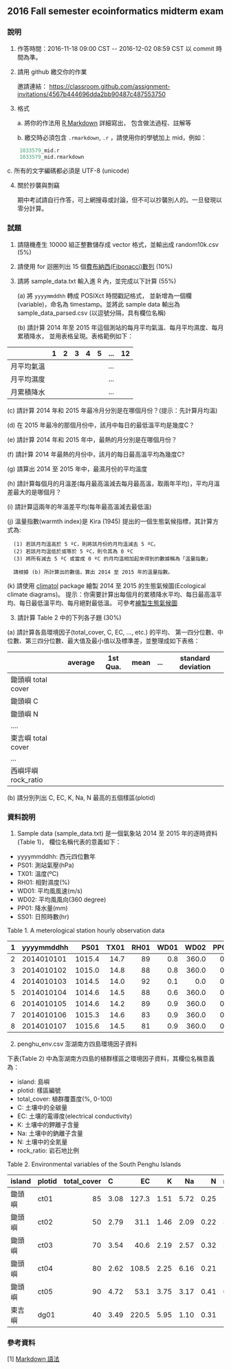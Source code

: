 ## 2016 Fall semester ecoinformatics midterm exam


### 說明

1. 作答時間：2016-11-18 09:00 CST -- 2016-12-02 08:59 CST 以 commit 時間為準。
2. 請用 github 繳交你的作業
 
   邀請連結：
   https://classroom.github.com/assignment-invitations/4567b444696dda2bb90487c487553750


3. 格式
   
   a. 將你的作法用 [R Markdown](http://rmarkdown.rstudio.com) 詳細寫出，
      包含做法過程、註解等

   b. 繳交時必須包含 ```.rmarkdown```, ```.r``` ，請使用你的學號加上 mid，例如：
```r
	1033579_mid.r
	1033579_mid.rmarkdown
```
   c. 所有的文字編碼都必須是 UTF-8 (unicode) 

4. 關於抄襲與剽竊

   期中考試請自行作答，可上網搜尋或討論，但不可以抄襲別人的。一旦發現以零分計算。


### 試題

1. 請隨機產生 10000 組正整數儲存成 vector 格式，並輸出成 random10k.csv (5%)

2. 請使用 for 迴圈列出 15 個[費布納西(Fibonacci)數列](https://en.wikipedia.org/wiki/Fibonacci_number) (10%)

4. 請將 sample_data.txt 輸入進 R 內，並完成以下計算 (55%)

   (a) 將 ```yyyymmddhh``` 轉成 POSIXct 時間戳記格式，
       並新增為一個欄(variable)，命名為 timestamp。並將此 sample data 輸出為
       sample_data_parsed.csv (以逗號分隔，具有欄位名稱)

   (b) 請計算 2014 年至 2015 年這個測站的每月平均氣溫、每月平均濕度、每月累積降水，
       並用表格呈現。表格範例如下：

|            |   1  |   2  |   3  |   4  |   5  |  ...  |  12  |
|  --------- | ---- | ---- | ---- | ---- | ---- | ----- | ---- |
| 月平均氣溫 |      |      |      |      |      |  ...  |      |
| 月平均濕度 |      |      |      |      |      |  ...  |      |
| 月累積降水 |      |      |      |      |      |  ...  |      |


  (c) 請計算 2014 年和 2015 年最冷月分別是在哪個月份？(提示：先計算月均溫)

  (d) 在 2015 年最冷的那個月份中，該月中每日的最低溫平均是幾度C？

  (e) 請計算 2014 年和 2015 年中，最熱的月分別是在哪個月份？

  (f) 請計算 2014 年最熱的月份中，該月的每日最高溫平均為幾度C?

  (g) 請算出 2014 至 2015 年中，最濕月份的平均溫度

  (h) 請計算每個月的月溫差(每月最高溫減去每月最高溫，取兩年平均)，平均月溫差最大的是哪個月？

  (i) 請計算這兩年的年溫差平均(每年最高溫減去最低溫)

  (j) 溫量指數(warmth index)是 Kira (1945) 提出的一個生態氣候指標，其計算方式為:

      (1) 若該月均溫高於 5 ºC，則將該月份的月均溫減去 5 ºC。
      (2) 若該月均溫低於或等於 5 ºC，則令其為 0 ºC
      (3) 將所有減去 5 ºC 或當成 0 ºC 的月均溫相加起來得到的數據稱為「溫量指數」

      請根據 (b) 所計算出的數值，算出 2014 至 2015 年的溫量指數。

  (k) 請使用 [climatol](https://cran.r-project.org/web/packages/climatol/index.html) package 
      繪製 2014 至 2015 的生態氣候圖(Ecological climate diagrams)。
      提示：你需要計算出每個月的累積降水平均、每日最高溫平均、每日最低溫平均、每月絕對最低溫。
      可參考[繪製生態氣候圖](https://gist.github.com/mutolisp/3cc9c337c271fbfd12ec6e15a05f8d23)


3. 請計算 Table 2 中的下列各子題 (30%)

  (a) 請計算各島環境因子(total_cover, C, EC, ..., etc.) 的平均、
      第一四分位數、中位數、第三四分位數、最大值及最小值以及標準差，並整理成如下表格：

|                    |  average            | 1st Qua.   | mean    | ...  | standard deviation |
| ------------------ | ------------------- | ---------- | ------- | ---- | ------------------ |
| 鋤頭嶼 total cover |                     |            |         |      |                    |
| 鋤頭嶼 C           |                     |            |         |      |                    |
| 鋤頭嶼 N           |                     |            |         |      |                    |
| ....               |                     |            |         |      |                    |
| 東吉嶼 total cover |                     |            |         |      |                    |
| ...                |                     |            |         |      |                    |
| 西嶼坪嶼 rock_ratio |                     |            |         |      |                    |


  (b) 請分別列出 C, EC, K, Na, N 最高的五個樣區(plotid)


### 資料說明

1. Sample data (sample_data.txt) 是一個氣象站 2014 至 2015 年的逐時資料(Table 1)，
欄位名稱代表的意義如下：

* yyyymmddhh: 西元四位數年
* PS01: 測站氣壓(hPa)
* TX01: 溫度(ºC)
* RH01: 相對濕度(%)
* WD01: 平均風風速(m/s)
* WD02: 平均風風向(360 degree)
* PP01: 降水量(mm)
* SS01: 日照時數(hr)

Table 1. A meterological station hourly observation data

|    1 |  yyyymmddhh |   PS01 |   TX01 |  RH01   | WD01  |  WD02  |  PP01  |  SS01  |
| ---: | ----------- | -----: | -----: | ----:   | ----: | ----:  | ----:  | -----: | 
|    2 |  2014010101 | 1015.4 |   14.7 |    89   |  0.8  | 360.0  |   0.0  | -9999  |
|    3 |  2014010102 | 1015.0 |   14.8 |    88   |  0.8  | 360.0  |   0.0  | -9999  |
|    4 |  2014010103 | 1014.5 |   14.0 |    92   |  0.1  |   0.0  |   0.0  | -9999  |
|    5 |  2014010104 | 1014.6 |   14.5 |    88   |  0.6  | 360.0  |   0.0  | -9999  |
|    6 |  2014010105 | 1014.6 |   14.2 |    89   |  0.9  | 360.0  |   0.0  | -9999  |
|    7 |  2014010106 | 1015.3 |   14.6 |    83   |  0.9  | 360.0  |   0.0  | -9999  |
|    8 |  2014010107 | 1015.6 |   14.5 |    81   |  0.9  | 360.0  |   0.0  | -9999  |


2. penghu_env.csv 澎湖南方四島環境因子資料

下表(Table 2) 中為澎湖南方四島的植群樣區之環境因子資料，其欄位名稱意義為：

* island: 島嶼
* plotid: 樣區編號
* total_cover: 植群覆蓋度(%, 0-100)
* C: 土壤中的全碳量
* EC: 土壤的電導度(electrical conductivity)
* K: 土壤中的鉀離子含量
* Na: 土壤中的鈉離子含量
* N: 土壤中的全氮量
* rock_ratio: 岩石地比例

Table 2. Environmental variables of the South Penghu Islands

| island  |  plotid |  total_cover |  C     |  EC     |  K     |  Na    |  N     |  rock_ratio  |
| :-----  | :------ | -----------: |  :---- | ----:   |  ----: |  ----: | -----: | ------------ | 
| 鋤頭嶼  |  ct01   |  85          |  3.08  |  127.3  |  1.51  |  5.72  |  0.25  |  5           |
| 鋤頭嶼  |  ct02   |  50          |  2.79  |  31.1   |  1.46  |  2.09  |  0.22  |  35          |
| 鋤頭嶼  |  ct03   |  70          |  3.54  |  40.6   |  2.19  |  2.57  |  0.32  |  20          |
| 鋤頭嶼  |  ct04   |  80          |  2.62  |  108.5  |  2.25  |  6.16  |  0.21  |  1           |
| 鋤頭嶼  |  ct05   |  90          |  4.72  |  53.1   |  3.75  |  3.17  |  0.41  |  0           |
| 東吉嶼  |  dg01   |  40          |  3.49  |  220.5  |  5.95  |  1.10  |  0.31  |  10          |



### 參考資料

[1] [Markdown 語法](http://markdown.tw)
